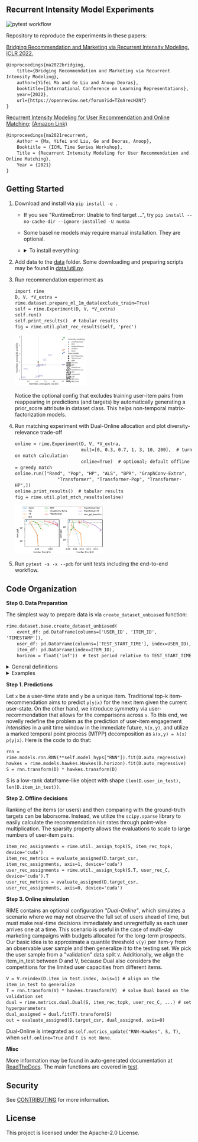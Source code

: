 ## Recurrent Intensity Model Experiments

![pytest workflow](https://github.com/awslabs/recurrent-intensity-model-experiments/actions/workflows/python-app.yml/badge.svg)

Repository to reproduce the experiments in these papers:

[Bridging Recommendation and Marketing via Recurrent Intensity Modeling. ICLR 2022.](https://openreview.net/forum?id=TZeArecH2Nf)
```
@inproceedings{ma2022bridging,
    title={Bridging Recommendation and Marketing via Recurrent Intensity Modeling},
    author={Yifei Ma and Ge Liu and Anoop Deoras},
    booktitle={International Conference on Learning Representations},
    year={2022},
    url={https://openreview.net/forum?id=TZeArecH2Nf}
}
```

[Recurrent Intensity Modeling for User Recommendation and Online Matching](http://roseyu.com/time-series-workshop/submissions/2021/TSW-ICML2021_paper_47.pdf);
[(Amazon Link)](https://www.amazon.science/publications/recurrent-intensity-modeling-for-user-recommendation-and-online-matching)

```
@inproceedings{ma2021recurrent,
    Author = {Ma, Yifei and Liu, Ge and Deoras, Anoop},
    Booktitle = {ICML Time Series Workshop},
    Title = {Recurrent Intensity Modeling for User Recommendation and Online Matching},
    Year = {2021}
}
```

## Getting Started

1. Download and install via `pip install -e .`
    - If you see "RuntimeError: Unable to find target ...", try `pip install --no-cache-dir --ignore-installed -U numba`
    - Some baseline models may require manual installation. They are optional.
    - <details>
        <summary>To install everything:</summary>

        ```
        !pip install -e .
        !pip install --no-cache-dir --ignore-installed -U numba  # optional fix for numba error
        !pip install dgl-cu111  # replace with the correct cuda version
        !conda install -c conda-forge implicit implicit-proc=*=gpu -y
        # restart kernel after installation
        %run test/test_rime.py
        test_minimal_dataset()
        ```
    </details>

2. Add data to the [data](data) folder. Some downloading and preparing scripts may be found in [data/util.py](data/util.py).
3. Run recommendation experiment as
    ```
    import rime
    D, V, *V_extra = rime.dataset.prepare_ml_1m_data(exclude_train=True)
    self = rime.Experiment(D, V, *V_extra)
    self.run()
    self.print_results()  # tabular results
    fig = rime.util.plot_rec_results(self, 'prec')
    ```

    <img src="figure/rec-ml-1m-prec.png" alt="rec-ml-1m-prec" width="40%"/>

    Notice the optional config that excludes training user-item pairs from reappearing in predictions (and targets) by automatically generating a prior_score attribute in dataset class. This helps non-temporal matrix-factorization models.

4. Run matching experiment with Dual-Online allocation and plot diversity-relevance trade-off
   ```
   online = rime.Experiment(D, V, *V_extra,
                            mult=[0, 0.3, 0.7, 1, 3, 10, 200],  # turn on match calculation
                            online=True)  # optional; default offline = greedy match
   online.run(["Rand", "Pop", "HP", "ALS", "BPR", "GraphConv-Extra",
                   "Transformer", "Transformer-Pop", "Transformer-HP",])
   online.print_results()  # tabular results
   fig = rime.util.plot_mtch_results(online)
   ```

    <img src="figure/online-ml-1m.png" alt="online-ml-1m" width="50%"/>

5. Run `pytest -s -x --pdb` for unit tests including the end-to-end workflow.

## Code Organization

**Step 0. Data Preparation**

The simplest way to prepare data is via `create_dataset_unbiased` function:
```
rime.dataset.base.create_dataset_unbiased(
    event_df: pd.DataFrame(columns=['USER_ID', 'ITEM_ID', 'TIMESTAMP']),
    user_df: pd.DataFrame(columns=['TEST_START_TIME'], index=USER_ID),
    item_df: pd.DataFrame(index=ITEM_ID),
    horizon = float('inf'))  # test period relative to TEST_START_TIME
```

<details>
    <summary>General definitions</summary>

This function (and the resulting `Dataset` class) allow for multiple data splitting methods, including by user, by absolute time, and by relative percentage per user event stream. Our trick is to ask for a table of all events in `event_df` and a table of all users in `user_df` with one `TEST_START_TIME` per row. The function will then extract training events based on `TIMESTAMP < TEST_START_TIME` and testing events between `TEST_START_TIME <= TIMESTAMP < TEST_START_TIME + horizon`, respectively for each user. To improve clarity, we also require all items to be registered in `item_df`. Finally, in `user_df` table, we have special logics if we see multiple rows with the same `USER_ID` index but different `TEST_START_TIME` per user. We consider this as a desire to evaluate the models for rolling next-item predictions, regular-interval updates, etc., as the input suggests.

Besides the basic splitting logic, `create_dataset_unbiased` includes a few default options. We default to filtering user-and-item test candidates by `min_user_len>=1`, `min_item_len>=1`, and `TEST_START_TIME<inf`. This is to avoid evaluation biases against cold-start users and items and the thresholds may be adjusted if bias is not a concern. We also set `exclude_train=True` to automatically exclude the training events from appearing as testing targets. In the same context, we generate a sparse `prior_score` matrix that can be added to the model prediction outputs to discourage the models from repetitive predictions as well. See `rime.dataset.__init__.prepare_minimal_dataset` for some examples including these special cases.

For the `rime.Experiment` class to run, we need at least one dataset `D` for testing and auto-regressive training. We may optionally provide validating datasets `V` and `*V_extra` based on earlier time splits or user splits. The first validating dataset is used in the calibration of `Dual-Online` in Step 3 with the `online=True` option. All validating datasets are used by time-bucketed models (`GraphConv` and `HawkesPoisson`). Some models may be disabled if relevant data is missing.

</details>

<details>
    <summary>Examples</summary>

In the following examples, we will use the same `event_df` and `item_df`. Also, please notice that the argument order is different between `Dataset` and `create_dataset_unbiased`.

```
event_df = pd.DataFrame([('u1', 'a', 3), ('u1', 'b', 4), ('u2', 'c', 5), ('u2', 'd', 6)],
                        columns=['USER_ID', 'ITEM_ID', 'TIMESTAMP'])
item_df = pd.DataFrame(index=['a', 'b', 'c', 'd'])
```

1. Temporal seq2seq split for `{u1: [a, b]->[], u2: [c]->[d]}`
    ```
    user_df = pd.Series({'u1': 6, 'u2': 6}).to_frame("TEST_START_TIME")
    D = rime.dataset.Dataset(user_df, item_df, event_df)
    ```

2. User-based split, training on `{u1: [a, b], u2: [c]}` and testing on `{u2: [c] -> [d]}`
    ```
    user_df = pd.Series({'u1': float('inf'), 'u2': 6}).to_frame("TEST_START_TIME")
    D = rime.dataset.create_dataset_unbiased(event_df, user_df, item_df, min_item_len=0)
    ```

3. Rolling prediction, training on `{u1: [a, b]}` and testing on `{(u2, 5): [] -> [c], (u2, 6) [c] -> [d]}`
    ```
    user_df = pd.Series({'u1': float('inf'), 'u2': float('-inf')}).to_frame("TEST_START_TIME")
    test_requests = pd.DataFrame(index=pd.MultiIndex.from_tuples([('u2', 5), ('u2', 6)]))
    D = rime.dataset.Dataset(user_df, item_df, event_df, test_requests=test_requests, horizon=1)
    ```
</details>

**Step 1. Predictions**

Let `x` be a user-time state and `y` be a unique item. Traditional top-k item-recommendation aims to predict `p(y|x)` for the next item given the current user-state. On the other hand, we introduce symmetry via user-recommendation that allows for the comparisons across `x`. To this end, we novelly redefine the problem as the prediction of user-item engagement *intensities* in a unit time window in the immediate future, `λ(x,y)`, and utilize a marked temporal point process (MTPP) decomposition as `λ(x,y) = λ(x) p(y|x)`. Here is the code to do that:
```
rnn = rime.models.rnn.RNN(**self.model_hyps["RNN"]).fit(D.auto_regressive)
hawkes = rime.models.hawkes.Hawkes(D.horizon).fit(D.auto_regressive)
S = rnn.transform(D) * hawkes.transform(D)
```
S is a low-rank dataframe-like object with shape `(len(D.user_in_test), len(D.item_in_test))`.

**Step 2. Offline decisions**

Ranking of the items (or users) and then comparing with the ground-truth targets can be laborsome. Instead, we utilize the `scipy.sparse` library to easily calculate the recommendation `hit` rates through point-wise multiplication. The sparsity property allows the evaluations to scale to large numbers of user-item pairs.
```
item_rec_assignments = rime.util._assign_topk(S, item_rec_topk, device='cuda')
item_rec_metrics = evaluate_assigned(D.target_csr, item_rec_assignments, axis=1, device='cuda')
user_rec_assignments = rime.util._assign_topk(S.T, user_rec_C, device='cuda').T
user_rec_metrics = evaluate_assigned(D.target_csr, user_rec_assignments, axis=0, device='cuda')
```

**Step 3. Online simulation**

RIME contains an optional configuration *"Dual-Online"*, which simulates a scenario where we may not observe the full set of users ahead of time, but must make real-time decisions immediately and unregretfully as each user arrives one at a time.
This scenario is useful in the case of multi-day marketing campaigns with budgets allocated for the long-term prospects.
Our basic idea is to approximate a quantile threshold `v(y)` per item-y from an observable user sample and then generalize it to the testing set.
We pick the user sample from a "validation" data split `V`.
Additionally, we align the item_in_test between D and V, because Dual also considers the competitions for the limited user capacities from different items.
```
V = V.reindex(D.item_in_test.index, axis=1) # align on the item_in_test to generalize
T = rnn.transform(V) * hawkes.transform(V)  # solve Dual based on the validation set
dual = rime.metrics.dual.Dual(S, item_rec_topk, user_rec_C, ...) # set hyperparameters
dual_assigned = dual.fit(T).transform(S)
out = evaluate_assigned(D.target_csr, dual_assigned, axis=0)
```

Dual-Online is integrated as `self.metrics_update("RNN-Hawkes", S, T)`,
when `self.online=True` and `T is not None`.

**Misc**

More information may be found in auto-generated documentation at [ReadTheDocs](https://recurrent-intensity-model-experiments.readthedocs.io/).
The main functions are covered in [test](test).


## Security

See [CONTRIBUTING](CONTRIBUTING.md#security-issue-notifications) for more information.

## License

This project is licensed under the Apache-2.0 License.

